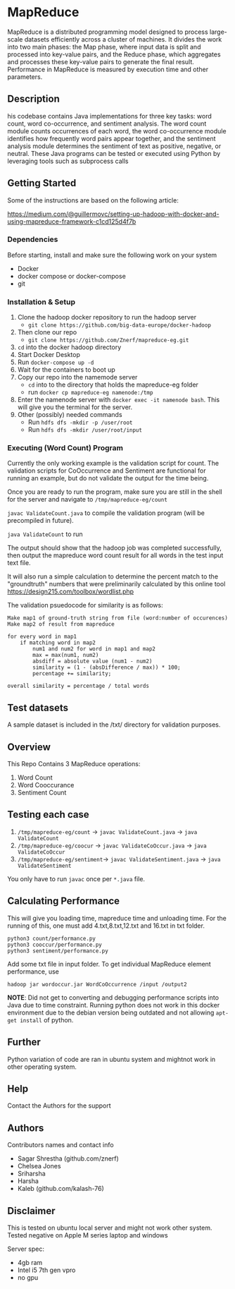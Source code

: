 # MapReduce 

MapReduce is a distributed programming model designed to process large-scale datasets efficiently across a cluster of machines. It divides the work into two main phases: the Map phase, where input data is split and processed into key-value pairs, and the Reduce phase, which aggregates and processes these key-value pairs to generate the final result. Performance in MapReduce is measured by execution time and other parameters.

## Description

his codebase contains Java implementations for three key tasks: word count, word co-occurrence, and sentiment analysis. The word count module counts occurrences of each word, the word co-occurrence module identifies how frequently word pairs appear together, and the sentiment analysis module determines the sentiment of text as positive, negative, or neutral. These Java programs can be tested or executed using Python by leveraging tools such as subprocess calls 

## Getting Started

Some of the instructions are based on the following article:

 https://medium.com/@guillermovc/setting-up-hadoop-with-docker-and-using-mapreduce-framework-c1cd125d4f7b

### Dependencies

Before starting, install and make sure the following work on your system 
* Docker
* docker compose or docker-compose
* git

### Installation & Setup

1. Clone the hadoop docker repository to run the hadoop server
    - `git clone https://github.com/big-data-europe/docker-hadoop`
2. Then clone our repo
    - `git clone https://github.com/Znerf/mapreduce-eg.git`
3. `cd` into the docker hadoop directory
4. Start Docker Desktop
5. Run `docker-compose up -d`
6. Wait for the containers to boot up
7. Copy our repo into the namemode server
    - `cd` into to the directory that holds the mapreduce-eg folder
    - run `docker cp mapreduce-eg namenode:/tmp`
8. Enter the namenode server with `docker exec -it namenode bash`. This will give you the terminal for the server.
9. Other (possibly) needed commands
    - Run `hdfs dfs -mkdir -p /user/root`
    - Run `hdfs dfs -mkdir /user/root/input`

### Executing (Word Count) Program
Currently the only working example is the validation script for count. The validation scripts for CoOccurrence and Sentiment are functional for running an example, but do not validate the output for the time being. 

Once you are ready to run the program, make sure you are still in the shell for the server and navigate to `/tmp/mapreduce-eg/count`

`javac ValidateCount.java` to compile the validation program (will be precompiled in future).

`java ValidateCount` to run

The output should show that the hadoop job was completed successfully, then output the mapreduce word count result for all words in the test input text file. 

It will also run a simple calculation to determine the percent match to the "groundtruth" numbers that were preliminarily calculated by this online tool https://design215.com/toolbox/wordlist.php

The validation psuedocode for similarity is as follows:
```
Make map1 of ground-truth string from file (word:number of occurences)
Make map2 of result from mapreduce

for every word in map1
    if matching word in map2
        num1 and num2 for word in map1 and map2
        max = max(num1, num2)
        absdiff = absolute value (num1 - num2)
        similarity = (1 - (absDifference / max)) * 100;
        percentage += similarity;

overall similarity = percentage / total words
```

## Test datasets

A sample dataset is included in the /txt/ directory for validation purposes. 

## Overview
This Repo Contains 3 MapReduce operations:
1. Word Count
2. Word Cooccurance
3. Sentiment Count

## Testing each case
1. `/tmp/mapreduce-eg/count` -> `javac ValidateCount.java` -> `java ValidateCount`
2. `/tmp/mapreduce-eg/coocur` -> `javac ValidateCoOccur.java` -> `java ValidateCoOccur`
3. `/tmp/mapreduce-eg/sentiment`-> `javac ValidateSentiment.java` -> `java ValidateSentiment`

You only have to run `javac` once per `*.java` file. 

## Calculating Performance
This will give you loading time, mapreduce time and unloading time. For the running of this, one must add 4.txt,8.txt,12.txt and 16.txt in txt folder.

```
python3 count/performance.py
python3 cooccur/performance.py
python3 sentiment/performance.py

```
Add some txt file in input folder. To get individual MapReduce element performance, use 
```
hadoop jar wordoccur.jar WordCoOccurrence /input /output2
```

**NOTE**: Did not get to converting and debugging performance scripts into Java due to time constraint. Running python does not work in this docker environment due to the debian version being outdated and not allowing `apt-get install` of python. 

## Further
Python variation of code are ran in ubuntu system and mightnot work in other operating system. 

## Help

Contact the Authors for the support

## Authors

Contributors names and contact info
* Sagar Shrestha (github.com/znerf)
* Chelsea Jones
* Sriharsha
* Harsha
* Kaleb (github.com/kalash-76)

## Disclaimer
This is tested on ubuntu local server and might not work other system. Tested negative on Apple M series laptop and windows 

Server spec:
* 4gb ram
* Intel i5 7th gen vpro
* no gpu



